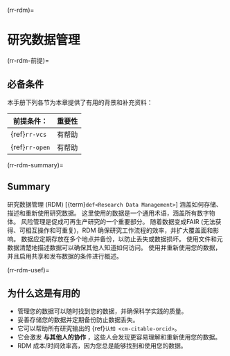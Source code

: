 (rr-rdm)=
# 研究数据管理

(rr-rdm-前提)=
## 必备条件

本手册下列各节为本章提供了有用的背景和补充资料：

| 前提条件：          | 重要性 |
| -------------- | --- |
| {ref}`rr-vcs`  | 有帮助 |
| {ref}`rr-open` | 有帮助 |

(rr-rdm-summary)=
## Summary

研究数据管理 (RDM) [{term}`def<Research Data Management>`] 涵盖如何存储、描述和重新使用研究数据。 这里使用的数据是一个通用术语，涵盖所有数字物体。 风险管理是促成可再生产研究的一个重要部分。 随着数据变成FAIR (无法获得、可相互操作和可重复)，RDM 确保研究工作流程的效率，并扩大覆盖面和影响。 数据应定期存放在多个地点并备份，以防止丢失或数据损坏。 使用文件和元数据清楚地描述数据可以确保其他人知道如何访问。 使用并重新使用您的数据，并且启用共享和发布数据的条件进行概述。

(rr-rdm-usef)=
## 为什么这是有用的

- 管理您的数据可以随时找到您的数据，并确保科学实践的质量。
- 妥善存储您的数据并定期备份防止数据丢失。
- 它可以帮助所有研究输出的 {ref}`认知 <cm-citable-orcid>`。
- 它会激发 **与其他人的协作** ，这些人会发现更容易理解和重新使用您的数据。
- RDM 成本/时间效率高，因为您总是能够找到和使用您的数据。
